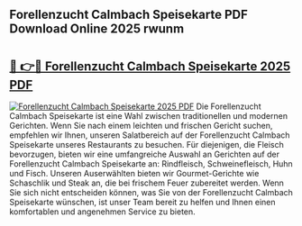 ## Forellenzucht Calmbach Speisekarte PDF Download Online 2025 rwunm

# <h2><a href="http://gcbji8.nevu.top/?p=Forellenzucht+Calmbach+Speisekarte">🔗 👉🔴 Forellenzucht Calmbach Speisekarte 2025 PDF</a></h2>

[![Forellenzucht Calmbach Speisekarte 2025 PDF](https://i.imgur.com/dBaPXMq.png)](http://gcbji8.nevu.top/?p=Forellenzucht+Calmbach+Speisekarte)
Die Forellenzucht Calmbach Speisekarte ist eine Wahl zwischen traditionellen und modernen Gerichten. Wenn Sie nach einem leichten und frischen Gericht suchen, empfehlen wir Ihnen, unseren Salatbereich auf der Forellenzucht Calmbach Speisekarte unseres Restaurants zu besuchen. Für diejenigen, die Fleisch bevorzugen, bieten wir eine umfangreiche Auswahl an Gerichten auf der Forellenzucht Calmbach Speisekarte an: Rindfleisch, Schweinefleisch, Huhn und Fisch. Unseren Auserwählten bieten wir Gourmet-Gerichte wie Schaschlik und Steak an, die bei frischem Feuer zubereitet werden. Wenn Sie sich nicht entscheiden können, was Sie von der Forellenzucht Calmbach Speisekarte wünschen, ist unser Team bereit zu helfen und Ihnen einen komfortablen und angenehmen Service zu bieten.
